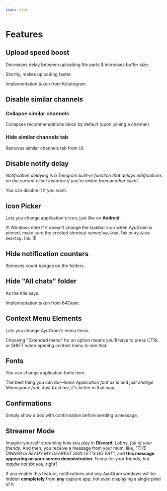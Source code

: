 ```yaml
---
icon: star
---
```


# Features

## Upload speed boost

Decreases delay between uploading file parts & increases buffer size.

Shortly, makes uploading faster.

Implementation taken from Kotatogram.

## Disable similar channels

### Collapse similar channels

Collapses recommendations block by default (upon joining a channel) 

### Hide similar channels tab

Removes similar channels tab from UI.

## Disable notify delay

*Notification delaying is a Telegram built-in function that delays notifications on the current client instance if you're online from another client.*

You can disable it if you want.

## Icon Picker

Lets you change application's icon, just like on **Android**.

!!! Windows note
If it doesn't change the taskbar icon when AyuGram is pinned, make sure the created shortcut named `AyuGram.lnk` or `AyuGram Desktop.lnk`.
!!!

## Hide notification counters

Removes count badges on the folders.

## Hide "All chats" folder

As the title says.

Implementation taken from 64Gram.

## Context Menu Elements

Lets you change AyuGram's menu items.

Choosing "Extended menu" for an option means you'll have to press CTRL or SHIFT when opening context menu to see that.

## Fonts

You can change application fonts here.

The best thing you can do—*leave Application font as is* and *just change Monospace font*. Just trust me, it's better in that way.

## Confirmations

Simply show a box with confirmation before sending a message.

## Streamer Mode

Imagine yourself streaming how you play in **Discord**. Lobby, *full of your friends*. And then, you receive a message from your mum, like, *"THE DINNER IS READY MY DEAREST SON LET'S GO EAT"*, and **this message appearing on your screen demonstration**. Funny for your friends, *but maybe not for you*, right?

If you enable this feature, notifications and any AyuGram windows will be hidden **completely** from **any** capture app, not even displaying a single pixel of it.
